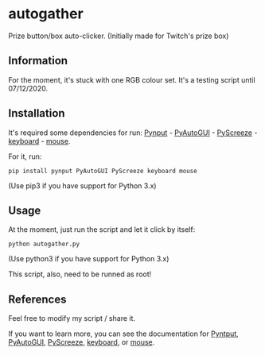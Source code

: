 # autogather
Prize button/box auto-clicker. (Initially made for Twitch's prize box)

## Information ##

For the moment, it's stuck with one RGB colour set. It's a testing script until 07/12/2020.

## Installation ##

It's required some dependencies for run: [Pynput](https://pypi.org/project/pynput/) - [PyAutoGUI](https://pypi.org/project/PyAutoGUI/) - [PyScreeze](https://pypi.org/project/PyScreeze/) - [keyboard](https://pypi.org/project/keyboard/) - [mouse](https://pypi.org/project/mouse/).

For it, run:
```
pip install pynput PyAutoGUI PyScreeze keyboard mouse
```
(Use pip3 if you have support for Python 3.x)

## Usage ##

At the moment, just run the script and let it click by itself:
```
python autogather.py
```
(Use python3 if you have support for Python 3.x)

This script, also, need to be runned as root!

## References ##

Feel free to modify my script / share it.

If you want to learn more, you can see the documentation for [Pyntput](https://pynput.readthedocs.io/en/latest/), [PyAutoGUI](https://pyautogui.readthedocs.io/en/latest/), [PyScreeze](https://github.com/asweigart/pyscreeze), [keyboard](https://github.com/boppreh/keyboard), or [mouse](https://github.com/boppreh/mouse).
